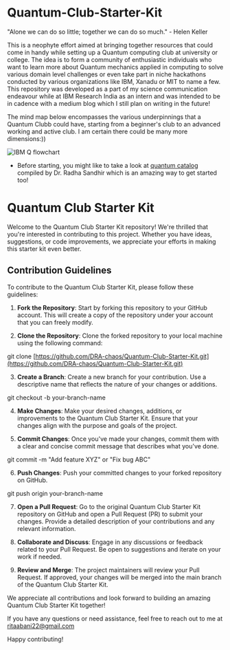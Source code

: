 # Quantum-Club-Starter-Kit
 "Alone we can do so little; together we can do so much." - Helen Keller


This is a neophyte effort aimed at bringing together resources that could come in handy while setting up a Quantum computing club at university or college. The idea is to form a community of enthusiastic individuals who want to learn more about Quantum mechanics applied in computing to solve various domain level challenges or even take part in niche hackathons conducted by various organizations like IBM, Xanadu or MIT to name a few.
This repository was developed as a part of my science communication endeavour while at IBM Research India as an intern and was intended to be in cadence with a medium blog which I still plan on writing in the future! 

The mind map below encompasses the various underpinnings that a Quantum Clubb could have, starting from a beginner's club to an advanced working and active club. I am certain there could be many more dimensions:))


![IBM Q flowchart](https://github.com/DRA-chaos/Quantum-Club-Starter-Kit/assets/68393451/0ec5fba0-1887-4612-b886-3030f9acf886)


* Before starting, you might like to take a look at [quantum catalog](quantumcatalog.com) compiled by Dr. Radha Sandhir which is an amazing way to get started too!

# Quantum Club Starter Kit

Welcome to the Quantum Club Starter Kit repository! We're thrilled that you're interested in contributing to this project. Whether you have ideas, suggestions, or code improvements, we appreciate your efforts in making this starter kit even better.

## Contribution Guidelines

To contribute to the Quantum Club Starter Kit, please follow these guidelines:

1. **Fork the Repository**: Start by forking this repository to your GitHub account. This will create a copy of the repository under your account that you can freely modify.

2. **Clone the Repository**: Clone the forked repository to your local machine using the following command:

 git clone [https://github.com/DRA-chaos/Quantum-Club-Starter-Kit.git](https://github.com/DRA-chaos/Quantum-Club-Starter-Kit.git)


3. **Create a Branch**: Create a new branch for your contribution. Use a descriptive name that reflects the nature of your changes or additions.
   
 git checkout -b your-branch-name



4. **Make Changes**: Make your desired changes, additions, or improvements to the Quantum Club Starter Kit. Ensure that your changes align with the purpose and goals of the project.


5. **Commit Changes**: Once you've made your changes, commit them with a clear and concise commit message that describes what you've done.
   
 git commit -m "Add feature XYZ" or "Fix bug ABC"



6. **Push Changes**: Push your committed changes to your forked repository on GitHub.
   
 git push origin your-branch-name



7. **Open a Pull Request**: Go to the original Quantum Club Starter Kit repository on GitHub and open a Pull Request (PR) to submit your changes. Provide a detailed description of your contributions and any relevant information.

8. **Collaborate and Discuss**: Engage in any discussions or feedback related to your Pull Request. Be open to suggestions and iterate on your work if needed.

9. **Review and Merge**: The project maintainers will review your Pull Request. If approved, your changes will be merged into the main branch of the Quantum Club Starter Kit.



We appreciate all contributions and look forward to building an amazing Quantum Club Starter Kit together!

If you have any questions or need assistance, feel free to reach out to me at [ritaabani22@gmail.com](ritaabani22@gmail.com)

Happy contributing!


